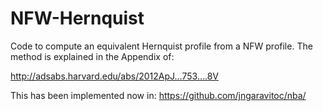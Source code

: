 # NFW-Hernquist
Code to compute an equivalent Hernquist profile from a NFW profile.
The method is explained in the Appendix of:

http://adsabs.harvard.edu/abs/2012ApJ...753....8V

This has been implemented now in: https://github.com/jngaravitoc/nba/
